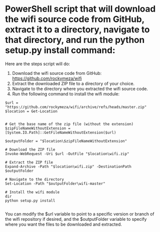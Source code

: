 # PowerShell script that will download the wifi source code from GitHub, extract it to a directory, navigate to that directory, and run the python setup.py install command:


 Here are the steps script will do:

1. Download the wifi source code from GitHub: https://github.com/rockymeza/wifi
2. Extract the downloaded ZIP file to a directory of your choice.
3. Navigate to the directory where you extracted the wifi source code.
4. Run the following command to install the wifi module:


```
$url = "https://github.com/rockymeza/wifi/archive/refs/heads/master.zip"
$location = Get-Location


# Get the base name of the zip file (without the extension)
$zipFileNameWithoutExtension = [System.IO.Path]::GetFileNameWithoutExtension($url)

$outputFolder = "$location\$zipFileNameWithoutExtension"

# Download the ZIP file
Invoke-WebRequest -Uri $url -OutFile "$location\wifi.zip"

# Extract the ZIP file
Expand-Archive -Path "$location\wifi.zip" -DestinationPath $outputFolder

# Navigate to the directory
Set-Location -Path "$outputFolder\wifi-master"

# Install the wifi module
dir
python setup.py install


```
You can modify the $url variable to point to a specific version or branch of the wifi repository if desired, and the $outputFolder variable to specify where you want the files to be downloaded and extracted.